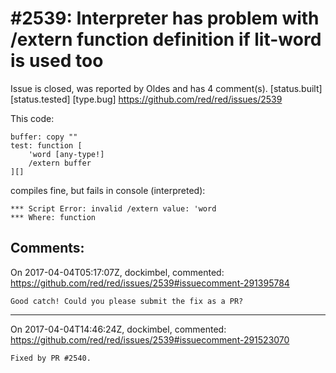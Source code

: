 
#2539: Interpreter has problem with /extern function definition if lit-word is used too
================================================================================
Issue is closed, was reported by Oldes and has 4 comment(s).
[status.built] [status.tested] [type.bug]
<https://github.com/red/red/issues/2539>

This code:
```
buffer: copy ""
test: function [
	'word [any-type!]
	/extern buffer
][]
```
compiles fine, but fails in console (interpreted):
```
*** Script Error: invalid /extern value: 'word
*** Where: function
```


Comments:
--------------------------------------------------------------------------------

On 2017-04-04T05:17:07Z, dockimbel, commented:
<https://github.com/red/red/issues/2539#issuecomment-291395784>

    Good catch! Could you please submit the fix as a PR?

--------------------------------------------------------------------------------

On 2017-04-04T14:46:24Z, dockimbel, commented:
<https://github.com/red/red/issues/2539#issuecomment-291523070>

    Fixed by PR #2540.

